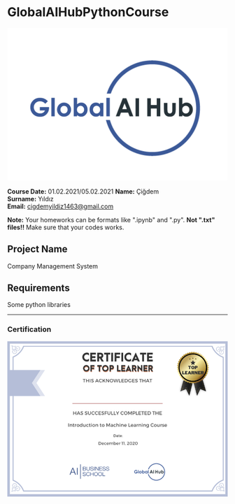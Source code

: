 # GlobalAIHubPythonCourse
![](img/logo.png)

**Course Date:** 01.02.2021/05.02.2021 
**Name:** Çiğdem  
**Surname:** Yıldız  
**Email:** cigdemyildiz1463@gmail.com  

**Note:** Your homeworks can be formats like ".ipynb" and ".py". **Not ".txt" files!!** Make sure that your codes works.  

## Project Name
Company Management System

## Requirements
Some python libraries

---

### Certification
![](img/certificate_ex.png)

